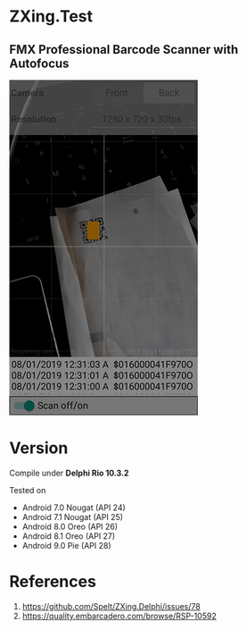 # ZXing.Test

## FMX Professional Barcode Scanner with **Autofocus**

![real-screen image](docs/real-screen.png)

# Version

Compile under **Delphi Rio 10.3.2**

Tested on 
- Android 7.0 Nougat (API 24) 
- Android 7.1 Nougat (API 25)
- Android 8.0 Oreo (API 26)
- Android 8.1 Oreo (API 27)
- Android 9.0 Pie (API 28)

# References

1. https://github.com/Spelt/ZXing.Delphi/issues/78
2. https://quality.embarcadero.com/browse/RSP-10592

